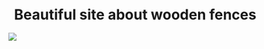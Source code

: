 <h1 align="center">Beautiful site about wooden fences</h1>
<img src="https://raw.githubusercontent.com/AndreyChiruk/images/main/zabor.PNG?token=GHSAT0AAAAAACDOBVQ3R4DPIA2AV2BDMJ6OZFDCP5A">
